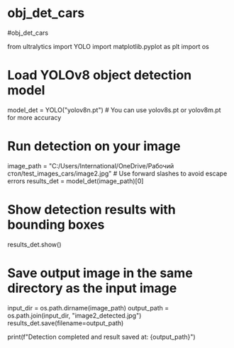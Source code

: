 # obj_det_cars
#obj_det_cars


from ultralytics import YOLO
import matplotlib.pyplot as plt
import os

# Load YOLOv8 object detection model
model_det = YOLO("yolov8n.pt")  # You can use yolov8s.pt or yolov8m.pt for more accuracy

# Run detection on your image
image_path = "C:/Users/International/OneDrive/Рабочий стол/test_images_cars/image2.jpg"  # Use forward slashes to avoid escape errors
results_det = model_det(image_path)[0]

# Show detection results with bounding boxes
results_det.show()

# Save output image in the same directory as the input image
input_dir = os.path.dirname(image_path)
output_path = os.path.join(input_dir, "image2_detected.jpg")
results_det.save(filename=output_path)

print(f"Detection completed and result saved at: {output_path}")
